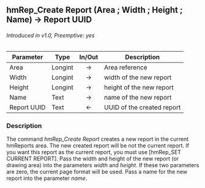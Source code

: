 ## hmRep_Create Report (Area ; Width ; Height ; Name) → Report UUID
###### Introduced in v1.0, Preemptive: yes

|Parameter|Type|In/Out|Description
|---|---|:---:|---
|Area|Longint|→|Area reference
|Width|Longint|→|width of the new report
|Height|Longint|→|height of the new report
|Name|Text|→|name of the new report
|Report UUID|Text|←|UUID of the created report

### Description
The command *hmRep_Create Report* creates a new report in the current hmReports area. The new created report will be not the current report. If you want this report as the current report, you must use [hmRep_SET CURRENT REPORT]. Pass the width and height of the new report (or drawing area) into the parameters *width* and *height*. If these two parameters are zero, the current page format will be used. Pass a name for the new report into the parameter *name*.
